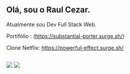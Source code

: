 ## Olá, sou o Raul Cezar.

Atualmente sou Dev Full Stack Web.

Portifólio : (https://substantial-porter.surge.sh/)

Clone Netflix: https://powerful-effect.surge.sh/




  ##

<div> 

  <a href="https://www.instagram.com/raulcezar_/" target="_blank"><img src="https://img.shields.io/badge/-Instagram-%23E4405F?style=for-the-badge&logo=instagram&logoColor=white" target="_blank"></a>
  <a href="https://www.linkedin.com/in/raul-cezar-336b94164" target="_blank"><img src="https://img.shields.io/badge/-LinkedIn-%230077B5?style=for-the-badge&logo=linkedin&logoColor=white" target="_blank"></a> 


</div>
